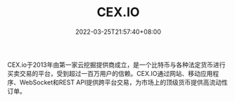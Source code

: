 ﻿---
weight: 
title: "CEX.IO"
description: "CEX.io于2013年由第一家云挖掘提供商成立，是一个比特币与各种法定货币进行买卖交易的平台，受到超过一百万用户的信赖。"
date: 2022-03-25T21:57:40+08:00
lastmod: 2022-03-25T16:45:40+08:00
draft: false
authors: ["Metabd"]
featuredImage: "cex-io.webp"
link: ""
tags: ["交易所","CEX.IO"]
categories: ["navigation"]
navigation: ["交易所"]
lightgallery: true
toc: true
pinned: false
recommend: false
recommend1: false
---
CEX.io于2013年由第一家云挖掘提供商成立，是一个比特币与各种法定货币进行买卖交易的平台，受到超过一百万用户的信赖。CEX.IO通过网站、移动应用程序、WebSocket和REST API提供跨平台交易，为市场上的顶级货币提供高流动性订单。
